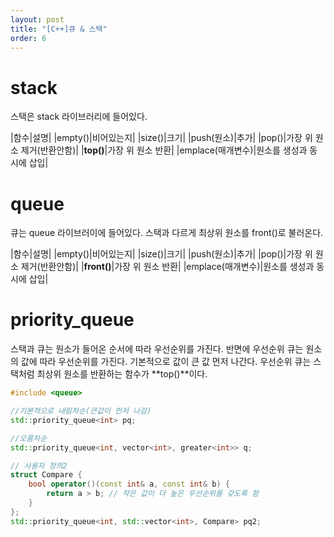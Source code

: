 ```yaml
---
layout: post
title: "[C++]큐 & 스택"
order: 6
---
```



# stack

스택은 stack 라이브러리에 들어있다.

|함수|설명|
|empty()|비어있는지|
|size()|크기|
|push(원소)|추가|
|pop()|가장 위 원소 제거(반환안함)|
|**top()**|가장 위 원소 반환|
|emplace(매개변수)|원소를 생성과 동시에 삽입|

# queue

큐는 queue 라이브러이에 들어있다. 스택과 다르게 최상위 원소를 front()로 불러온다.

|함수|설명|
|empty()|비어있는지|
|size()|크기|
|push(원소)|추가|
|pop()|가장 위 원소 제거(반환안함)|
|**front()**|가장 위 원소 반환|
|emplace(매개변수)|원소를 생성과 동시에 삽입|

# priority_queue

스택과 큐는 원소가 들어온 순서에 따라 우선순위를 가진다. 반면에 우선순위 큐는 원소의 값에 따라 우선순위를 가진다. 기본적으로 값이 큰 값 먼저 나간다. 우선순위 큐는 스택처럼 최상위 원소를 반환하는 함수가 **top()**이다.

```cpp
#include <queue>

//기본적으로 내림차순(큰값이 먼저 나감)
std::priority_queue<int> pq; 

//오름차순
std::priority_queue<int, vector<int>, greater<int>> q;

// 사용자 정의2
struct Compare {
    bool operator()(const int& a, const int& b) {
        return a > b; // 작은 값이 더 높은 우선순위를 갖도록 함
    }
};
std::priority_queue<int, std::vector<int>, Compare> pq2;
```